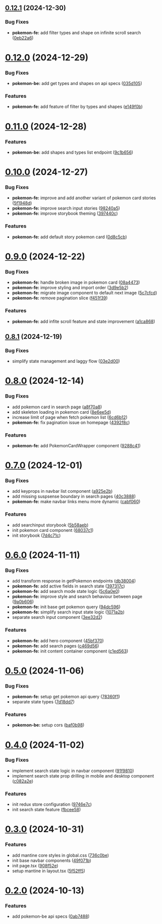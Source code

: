 ## [0.12.1](https://github.com/munirapp/pokemonorepo/compare/v0.12.0...v0.12.1) (2024-12-30)


### Bug Fixes

* **pokemon-fe:** add filter types and shape on infinite scroll search ([0eb22a6](https://github.com/munirapp/pokemonorepo/commit/0eb22a696269a45bb86458517f661a91808d1921))

# [0.12.0](https://github.com/munirapp/pokemonorepo/compare/v0.11.0...v0.12.0) (2024-12-29)


### Bug Fixes

* **pokemon-be:** add get types and shapes on api specs ([035d105](https://github.com/munirapp/pokemonorepo/commit/035d105a916d9131bc1b85e95eed3a670c407abc))


### Features

* **pokemon-fe:** add feature of filter by types and shapes ([e149f0b](https://github.com/munirapp/pokemonorepo/commit/e149f0b3b428c415a98eb2927fcabb3ccd482984))

# [0.11.0](https://github.com/munirapp/pokemonorepo/compare/v0.10.0...v0.11.0) (2024-12-28)


### Features

* **pokemon-be:** add shapes and types list endpoint ([9c1b656](https://github.com/munirapp/pokemonorepo/commit/9c1b65632c963bb5a1c061f066d1cfe4481b9302))

# [0.10.0](https://github.com/munirapp/pokemonorepo/compare/v0.9.0...v0.10.0) (2024-12-27)


### Bug Fixes

* **pokemon-fe:** improve and add another variant of pokemon card stories ([5f1948d](https://github.com/munirapp/pokemonorepo/commit/5f1948d5ba84e21ec23855c25e1bc001f56d4aab))
* **pokemon-fe:** improve search input stories ([98240a5](https://github.com/munirapp/pokemonorepo/commit/98240a5c52dec05841087ccb512c2521af29fc66))
* **pokemon-fe:** improve storybook theming ([397440c](https://github.com/munirapp/pokemonorepo/commit/397440c96a4a6758e965009f32671e3f92d5115b))


### Features

* **pokemon-fe:** add default story pokemon card ([0d8c5cb](https://github.com/munirapp/pokemonorepo/commit/0d8c5cb5d2a3d98b82204522aff1e24c9565748a))

# [0.9.0](https://github.com/munirapp/pokemonorepo/compare/v0.8.1...v0.9.0) (2024-12-22)


### Bug Fixes

* **pokemon-fe:** handle broken image in pokemon card ([08a4473](https://github.com/munirapp/pokemonorepo/commit/08a44733a27319fcd708d48573a31bacb42ca6ac))
* **pokemon-fe:** improve styling and import order ([3d9e5b2](https://github.com/munirapp/pokemonorepo/commit/3d9e5b29020ba506aaa3d97d123bd95f8f624e62))
* **pokemon-fe:** migrate image component to default next image ([5c7cfcd](https://github.com/munirapp/pokemonorepo/commit/5c7cfcd366ff623f2d779f8753e2b4a300baeb40))
* **pokemon-fe:** remove pagination slice ([f451f39](https://github.com/munirapp/pokemonorepo/commit/f451f39e6a0c170ad842d20638320157f1527d26))


### Features

* **pokemon-fe:** add infite scroll feature and state improvement ([a1ca868](https://github.com/munirapp/pokemonorepo/commit/a1ca8685896051b8a29e933241e4e8f1a3e7eab4))

## [0.8.1](https://github.com/munirapp/pokemonorepo/compare/v0.8.0...v0.8.1) (2024-12-19)


### Bug Fixes

* simplify state management and laggy flow ([03e2d00](https://github.com/munirapp/pokemonorepo/commit/03e2d001f05156c897b212a1b66646b5df422a72))

# [0.8.0](https://github.com/munirapp/pokemonorepo/compare/v0.7.0...v0.8.0) (2024-12-14)


### Bug Fixes

* add pokemon card in search page ([a8f70a8](https://github.com/munirapp/pokemonorepo/commit/a8f70a83f8d0c71dcb6220b694cf741deb5eaefc))
* add skeleton loading in pokemon card ([8e6ee5d](https://github.com/munirapp/pokemonorepo/commit/8e6ee5d34801cdf556a183daa4e8ac69ddc52181))
* increase limit of page when fetch pokemon list ([6cd6b12](https://github.com/munirapp/pokemonorepo/commit/6cd6b1298361fcaf14c35d90c5af694d98b96a28))
* **pokemon-fe:** fix pagination issue on homepage ([4392f8c](https://github.com/munirapp/pokemonorepo/commit/4392f8c2ca80d056bafd48d7a6bf21f545aa4bb1))


### Features

* **pokemon-fe:** add PokemonCardWrapper component ([9288c41](https://github.com/munirapp/pokemonorepo/commit/9288c4154e3da4a783758744aa7178e8806a3575))

# [0.7.0](https://github.com/munirapp/pokemonorepo/compare/v0.6.0...v0.7.0) (2024-12-01)


### Bug Fixes

* add keyprops in navbar list component ([a925e2b](https://github.com/munirapp/pokemonorepo/commit/a925e2ba45dbcf1ba9dd9f502bd76aa0fb7011f7))
* add missing suspsense boundary in search pages ([40c3888](https://github.com/munirapp/pokemonorepo/commit/40c388813582ac2ecaf1d63c377364167dd1dc7b))
* **pokemon-fe:** make navbar links menu more dynamic ([cabf060](https://github.com/munirapp/pokemonorepo/commit/cabf0606f5497c0f85ae05b7c8523edbba720bf7))


### Features

* add searchinput storybook ([5b58aeb](https://github.com/munirapp/pokemonorepo/commit/5b58aebd521cef517356ae622396e22a96f84748))
* init pokemon card component ([68037c1](https://github.com/munirapp/pokemonorepo/commit/68037c11aff26287f9d63fe5cbe1c9b64b595657))
* init storybook ([7d4c71c](https://github.com/munirapp/pokemonorepo/commit/7d4c71c341b559e6e8ed3de37fc5207d59255ff1))

# [0.6.0](https://github.com/munirapp/pokemonorepo/compare/v0.5.0...v0.6.0) (2024-11-11)


### Bug Fixes

* add transform response in getPokemon endpoints ([db38004](https://github.com/munirapp/pokemonorepo/commit/db38004f1098741ce6a28a8bfbe0cd790a80ebb4))
* **pokemon-fe:** add active fields in search state ([397317c](https://github.com/munirapp/pokemonorepo/commit/397317c3021c13f13f559f589730cb8043cdfdde))
* **pokemon-fe:** add search mode state logic ([5c6a0e0](https://github.com/munirapp/pokemonorepo/commit/5c6a0e02627e2c025a0dbc8e4efc36a074b0787b))
* **pokemon-fe:** improve style and search behaviour between page ([9a0b606](https://github.com/munirapp/pokemonorepo/commit/9a0b606125076dcac9ef5b1f2f4a0acc19576f6a))
* **pokemon-fe:** init base get pokemon query ([94dc596](https://github.com/munirapp/pokemonorepo/commit/94dc59671531bddbcc51d8a58854eee2610a5947))
* **pokemon-fe:** simplify search input state logic ([1071a2b](https://github.com/munirapp/pokemonorepo/commit/1071a2bf14f319f3ee399799fc5f5d83b0d2ab59))
* separate search input component ([3ee32d2](https://github.com/munirapp/pokemonorepo/commit/3ee32d269940b736a40a3d2ad647054cbc2892a8))


### Features

* **pokemon-fe:** add hero component ([45bf370](https://github.com/munirapp/pokemonorepo/commit/45bf3700518c258f42bc745f9b72ce6cd73c4183))
* **pokemon-fe:** add search pages ([c469d56](https://github.com/munirapp/pokemonorepo/commit/c469d5656673deb444e2bf7326699286751bd307))
* **pokemon-fe:** init content container component ([c1ed563](https://github.com/munirapp/pokemonorepo/commit/c1ed563cb7bb60e20bf5001cf0a6228624fffc79))

# [0.5.0](https://github.com/munirapp/pokemonorepo/compare/v0.4.0...v0.5.0) (2024-11-06)


### Bug Fixes

* **pokemon-fe:** setup get pokemon api query ([78360f1](https://github.com/munirapp/pokemonorepo/commit/78360f12a9737112ee9ae028a97440d4d45f0da9))
* separate state types ([7d18dd7](https://github.com/munirapp/pokemonorepo/commit/7d18dd7f22a6e4b53fb773bf595a6d03ddcd4a9f))


### Features

* **pokemon-be:** setup cors ([baf0b98](https://github.com/munirapp/pokemonorepo/commit/baf0b987e7f19c261d97abfa4b441a17d353f221))

# [0.4.0](https://github.com/munirapp/pokemonorepo/compare/v0.3.0...v0.4.0) (2024-11-02)


### Bug Fixes

* implement search state logic in navbar component ([91f9810](https://github.com/munirapp/pokemonorepo/commit/91f98107983b1621793c163134ee50f717d8a5bc))
* implement search state prop drilling in mobile and desktop component ([c082a2e](https://github.com/munirapp/pokemonorepo/commit/c082a2ed78c2a5d5a5b1e6689369d937f0559210))


### Features

* init redux store configuration ([9746e7c](https://github.com/munirapp/pokemonorepo/commit/9746e7cec283e57287f61a559c839bcb145effba))
* init search state feature ([fbcee58](https://github.com/munirapp/pokemonorepo/commit/fbcee581ac1e4ba919b8c12f36f73719015b438c))

# [0.3.0](https://github.com/munirapp/pokemonorepo/compare/v0.2.0...v0.3.0) (2024-10-31)


### Features

* add mantine core styles in global.css ([736c0be](https://github.com/munirapp/pokemonorepo/commit/736c0be06fbf49ae185df0156eaaa261b8604949))
* init base navbar components ([49f071b](https://github.com/munirapp/pokemonorepo/commit/49f071bb599053a8dadd869fe8a529094cc83152))
* init page.tsx ([908f52e](https://github.com/munirapp/pokemonorepo/commit/908f52e32ac32f5138723f997502a2ba44a6cc7b))
* setup mantine in layout.tsx ([5f52ff5](https://github.com/munirapp/pokemonorepo/commit/5f52ff5ce2e2b26d2c4c6d4bc8c60425f4dea539))

# [0.2.0](https://github.com/munirapp/pokemonorepo/compare/v0.1.1...v0.2.0) (2024-10-13)


### Features

* add pokemon-be api specs ([0ab7488](https://github.com/munirapp/pokemonorepo/commit/0ab7488c8ccf4281e853af670f9198e2a51f4fcc))
